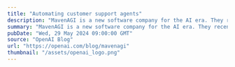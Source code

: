 ```yaml
---
title: "Automating customer support agents"
description: "MavenAGI is a new software company for the AI era. They recently launched an AI customer service agent, built on the flexibility of GPT-4, which a number of companies like Tripadvisor, Clickup and Rho are already using to save time and better serve their customers."
summary: "MavenAGI is a new software company for the AI era. They recently launched an AI customer service agent, built on the flexibility of GPT-4, which a number of companies like Tripadvisor, Clickup and Rho are already using to save time and better serve their customers."
pubDate: "Wed, 29 May 2024 09:00:00 GMT"
source: "OpenAI Blog"
url: "https://openai.com/blog/mavenagi"
thumbnail: "/assets/openai_logo.png"
---
```


